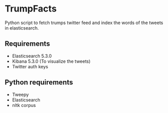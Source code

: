 TrumpFacts
======
Python script to fetch trumps twitter feed and index the words of the tweets in elasticsearch.


Requirements
------------

- Elasticsearch 5.3.0
- Kibana 5.3.0 (To visualize the tweets)
- Twitter auth keys

Python requirements
------------

- Tweepy
- Elasticsearch
- nltk corpus
